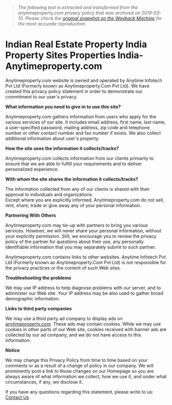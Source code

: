 > *The following text is extracted and transformed from the anytimeproperty.com privacy policy that was archived on 2019-03-10. Please check the [original snapshot on the Wayback Machine](https://web.archive.org/web/20190310193551id_/http%3A//anytimeproperty.com/index.php%3Fpg%3Dpolicy) for the most accurate reproduction.*

# Indian Real Estate Property India Property Sites Properties India-Anytimeproperty.com

Anytimeproperty.com website is owned and operated by Anytime Infotech Pvt Ltd (Formerly known as Anytimeproperty.Com Pvt Ltd). We have created this privacy policy statement in order to demonstrate our commitment to our user's privacy.

**What information you need to give in to use this site?**

Anytimeproperty.com gathers information from users who apply for the various services of our site. It includes email address, first name, last name, a user-specified password, mailing address, zip code and telephone number or other contact number and fax number if exists. We also collect additional information about user's property.

**How the site uses the information it collects/tracks?**

Anytimeproperty.com collects information from our clients primarily to ensure that we are able to fulfill your requirements and to deliver personalized experience.

**With whom the site shares the information it collects/tracks?**

The information collected from any of our clients is shared with their approval to individuals and organizations.  
Except where you are explicitly informed, Anytimeproperty.com do not sell, rent, share, trade or give away any of your personal information. 

**Partnering With Others**

Anytimeproperty.com may tie-up with partners to bring you various services. However, we will never share your personal information, without your explicitly permission. Still, we encourage you to review the privacy policy of the partner for questions about their use, any personally identifiable information that you may separately submit to such partner.

Anytimeproperty.com contains links to other websites. Anytime Infotech Pvt Ltd (Formerly known as Anytimeproperty.Com Pvt Ltd) is not responsible for the privacy practices or the content of such Web sites. 

**Troubleshooting the problems**

We may use IP address to help diagnose problems with our server, and to administer our Web site. Your IP address may be also used to gather broad demographic information. 

**Links to third party companies**

We may use a third party ad company to display ads on [anytimeproperty.com](http://anytimeproperty.com/index.php). These ads may contain cookies. While we may use cookies in other parts of our Web site, cookies received with banner ads are collected by our ad company, and we do not have access to this information.  


**Notice**

We may change this Privacy Policy from time to time based on your comments or as a result of a change of policy in our company. We will prominently post a link to those changes on our Homepage so you are always aware of what information we collect, how we use it, and under what circumstances, if any, we disclose it.

If you have any questions regarding this statement, please write to us: [Contact Us](http://anytimeproperty.com/index.php?pg=contactus)             
